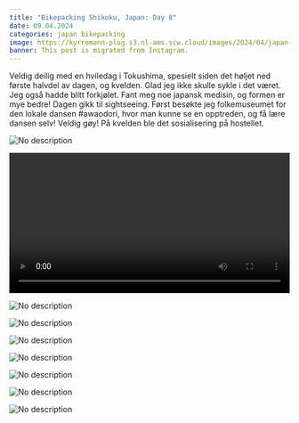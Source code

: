 ```yaml
---
title: "Bikepacking Shikoku, Japan: Day 8"
date: 09.04.2024
categories: japan bikepacking
image: https://kyrremann-plog.s3.nl-ams.scw.cloud/images/2024/04/japan-shikoku-09.04.2024-0.webp
banner: This post is migrated from Instagram.
---
```


Veldig deilig med en hviledag i Tokushima, spesielt siden det høljet ned første halvdel av dagen, og kvelden. Glad jeg ikke skulle sykle i det været. Jeg også hadde blitt forkjølet. Fant meg noe japansk medisin, og formen er mye bedre! Dagen gikk til sightseeing. Først besøkte jeg folkemuseumet for den lokale dansen #awaodori, hvor man kunne se en opptreden, og få lære dansen selv! Veldig gøy! På kvelden ble det sosialisering på hostellet.

![No description](https://kyrremann-plog.s3.nl-ams.scw.cloud/images/2024/04/japan-shikoku-09.04.2024-1.webp)

<video width="100%" controls>
  <source src="https://kyrremann-plog.s3.nl-ams.scw.cloud/images/2024/04/japan-shikoku-09.04.2024-2.mp4" type="video/mp4">
  Your browser does not support the video tag.
  <a href="https://kyrremann-plog.s3.nl-ams.scw.cloud/images/2024/04/japan-shikoku-09.04.2024-2.mp4">Download</a> it instead.
</video>

![No description](https://kyrremann-plog.s3.nl-ams.scw.cloud/images/2024/04/japan-shikoku-09.04.2024-3.webp)

![No description](https://kyrremann-plog.s3.nl-ams.scw.cloud/images/2024/04/japan-shikoku-09.04.2024-4.webp)

![No description](https://kyrremann-plog.s3.nl-ams.scw.cloud/images/2024/04/japan-shikoku-09.04.2024-5.webp)

![No description](https://kyrremann-plog.s3.nl-ams.scw.cloud/images/2024/04/japan-shikoku-09.04.2024-6.webp)

![No description](https://kyrremann-plog.s3.nl-ams.scw.cloud/images/2024/04/japan-shikoku-09.04.2024-7.webp)

![No description](https://kyrremann-plog.s3.nl-ams.scw.cloud/images/2024/04/japan-shikoku-09.04.2024-8.webp)

![No description](https://kyrremann-plog.s3.nl-ams.scw.cloud/images/2024/04/japan-shikoku-09.04.2024-9.webp)

